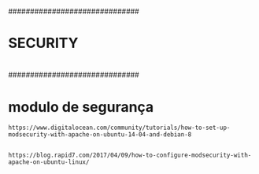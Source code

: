 ##############################
#                            #
#     SECURITY               #
#                            #
##############################


# modulo de segurança
	https://www.digitalocean.com/community/tutorials/how-to-set-up-modsecurity-with-apache-on-ubuntu-14-04-and-debian-8


	https://blog.rapid7.com/2017/04/09/how-to-configure-modsecurity-with-apache-on-ubuntu-linux/